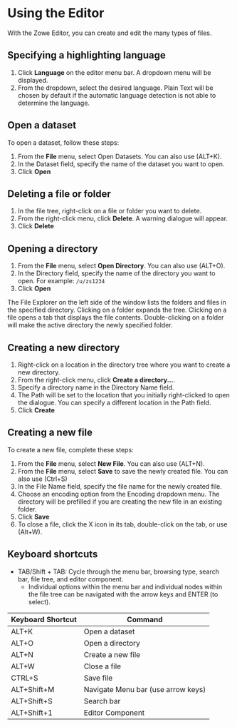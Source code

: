 # Using the Editor

With the Zowe Editor, you can create and edit the many types of files.

## Specifying a highlighting language

1. Click **Language** on the editor menu bar. A dropdown menu will be displayed.
2. From the dropdown, select the desired language. Plain Text will be chosen by default if the automatic language detection is not able to determine the language. 

## Open a dataset

To open a dataset, follow these steps:

1. From the **File** menu, select Open Datasets. You can also use (ALT+K).
2. In the Dataset field, specify the name of the dataset you want to open. 
3. Click **Open** 

## Deleting a file or folder

1. In the file tree, right-click on a file or folder you want to delete.
2. From the right-click menu, click **Delete**. A warning dialogue will appear. 
3. Click **Delete** 

## Opening a directory

1. From the **File** menu, select **Open Directory**. You can also use (ALT+O).
2. In the Directory field, specify the name of the directory you want to open. For example: `/u/zs1234`
3. Click **Open**

The File Explorer on the left side of the window lists the folders and files in the specified directory. Clicking on a folder expands the tree. Clicking on a file opens a tab that displays the file contents. Double-clicking on a folder will make the active directory the newly specified folder. 

## Creating a new directory

1. Right-click on a location in the directory tree where you want to create a new directory.
2. From the right-click menu, click **Create a directory...**.
3. Specify a directory name in the Directory Name field. 
4. The Path will be set to the location that you initially right-clicked to open the dialogue. You can specify a different location in the Path field. 
5. Click **Create**    

## Creating a new file

To create a new file, complete these steps:

1. From the **File** menu, select **New File**. You can also use (ALT+N).
2. From the **File** menu, select **Save** to save the newly created file. You can also use (Ctrl+S)
3. In the File Name field, specify the file name for the newly created file.
4. Choose an encoding option from the Encoding dropdown menu. The directory will be prefilled if you are creating the new file in an existing folder.
5. Click **Save**
6. To close a file, click the X icon in its tab, double-click on the tab, or use (Alt+W).   

## Keyboard shortcuts

- TAB/Shift + TAB: Cycle through the menu bar, browsing type, search bar, file tree, and editor component.  
    - Individual options within the menu bar and individual nodes within the file tree can be navigated with the arrow keys and ENTER (to select).

|Keyboard Shortcut|Command|
|---	|---	|
|ALT+K  |Open a dataset |
|ALT+O  |Open a directory |
|ALT+N  |Create a new file |
|ALT+W   	|Close a file |
|CTRL+S |Save file |
|ALT+Shift+M |Navigate Menu bar (use arrow keys) |
|ALT+Shift+S   	|Search bar |
|ALT+Shift+1   	|Editor Component |
